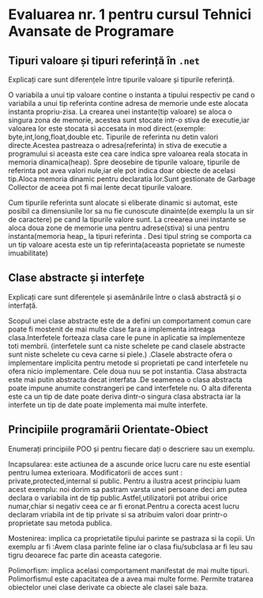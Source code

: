 # Evaluarea nr. 1 pentru cursul Tehnici Avansate de Programare #

## Tipuri valoare și tipuri referință în `.net` ##
Explicați care sunt diferențele între tipurile valoare și tipurile referință.

O variabila a unui tip valoare contine o instanta a tipului respectiv pe cand o variabila a unui tip referinta contine adresa de memorie unde este alocata instanta propriu-zisa.
La crearea unei instante(tip valoare) se aloca o singura zona de memorie, acestea sunt stocate intr-o stiva de executie,iar valoarea lor  este stocata si accesata in mod direct.(exemple: byte,int,long,float,double etc.
Tipurile de referinta nu detin valori directe.Acestea pastreaza o adresa(referinta) in stiva de executie a programului si aceasta este cea care indica spre valoarea reala stocata in memoria dinamica(heap).
Spre deosebire de tipurile valoare, tipurile de referinta pot avea valori nule,iar ele pot indica doar obiecte de acelasi tip.Aloca memoria dinamic pentru declaratia lor.Sunt gestionate de Garbage Collector de aceea pot fi mai lente decat tipurile valoare.

Cum tipurile referinta sunt alocate si eliberate dinamic si automat, este  posibil ca dimensiunile lor sa nu fie cunoscute dinainte(de exemplu la un sir de caractere) pe cand la tipurile valore sunt.
La creearea unei instante se aloca doua zone de memorie una pentru adrese(stiva) si una pentru instanta(memoria heap_ la tipuri referinta .
Desi tipul string se comporta ca un tip valoare acesta este un tip referinta(aceasta poprietate se numeste imuabilitate)
## Clase abstracte și interfețe ##
Explicați care sunt diferențele și asemănările între o clasă abstractă și o interfață.

Scopul unei clase abstracte este de a defini un comportament comun care poate fi mostenit de mai  multe clase fara a implementa intreaga clasa.Interfetele forteaza clasa care le pune in aplicatie sa implementeze toti membrii. (interfetele sunt ca niste schelete pe cand clasele abstracte sunt niste schelete cu ceva carne si piele.)
.Clasele abstracte ofera o implementare implicita pentru metode si proprietati pe cand interfetele nu ofera nicio implementare.
Cele doua nuu se pot instantia.
Clasa abstracta este mai putin abstracta decat interfata .De seamenea o clasa abstracta poate impune anumite constrangeri pe cand interfetele nu.
O alta diferenta este ca un tip de date poate deriva dintr-o singura clasa abstracta iar la interfete un tip de date poate implementa mai multe interfete.

## Principiile programării Orientate-Obiect ##
Enumerați principiile POO și pentru fiecare dați o descriere sau un exemplu.


Incapsularea:
 este actiunea de a ascunde orice lucru care nu este esential pentru lumea exterioara.
Modificatorii de acces sunt : private,protected,internal si public.
Pentru a ilustra acest principiu luam acest exemplu: noi dorim sa pastram varsta unei persoane deci am putea declara o variabila int de tip public.Astfel,utilizatorii pot atribui orice numar,chiar si negativ ceea ce ar fi eronat.Pentru a corecta acest lucru declaram vriabila int de tip private si sa atribuim valori doar printr-o proprietate sau metoda publica. 

Mostenirea: 
implica ca proprietatile tipului parinte se pastraza si la copii.
Un exemplu ar fi :Avem clasa parinte feline iar o clasa fiu/subclasa ar fi leu sau tigru deoarece fac parte din aceasta categorie.


Polimorfism:
implica acelasi comportament manifestat de mai multe tipuri.
Polimorfismul este capacitatea de a avea mai multe forme.
Permite tratarea obiectelor unei clase derivate ca obiecte  ale clasei sale baza.

